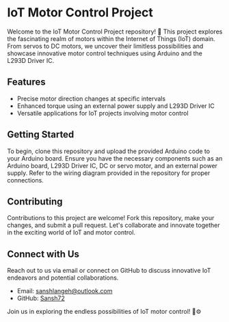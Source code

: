 # IoT Motor Control Project

Welcome to the IoT Motor Control Project repository! 🚀 This project explores the fascinating realm of motors within the Internet of Things (IoT) domain. From servos to DC motors, we uncover their limitless possibilities and showcase innovative motor control techniques using Arduino and the L293D Driver IC.

## Features

- Precise motor direction changes at specific intervals
- Enhanced torque using an external power supply and L293D Driver IC
- Versatile applications for IoT projects involving motor control

## Getting Started

To begin, clone this repository and upload the provided Arduino code to your Arduino board. Ensure you have the necessary components such as an Arduino board, L293D Driver IC, DC or servo motor, and an external power supply. Refer to the wiring diagram provided in the repository for proper connections.

## Contributing

Contributions to this project are welcome! Fork this repository, make your changes, and submit a pull request. Let's collaborate and innovate together in the exciting world of IoT and motor control.

## Connect with Us

Reach out to us via email or connect on GitHub to discuss innovative IoT endeavors and potential collaborations.

- Email: [sanshlangeh@outlook.com](sanshlangeh@outlook.com)
- GitHub: [Sansh72](Sansh72)

Join us in exploring the endless possibilities of IoT motor control! 🔧⚙️
